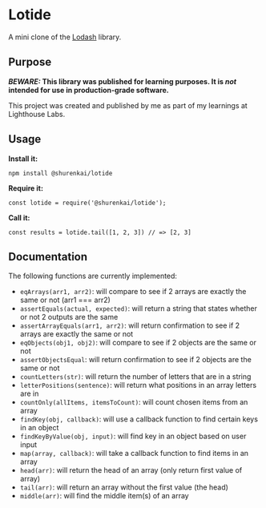 # Lotide

A mini clone of the [Lodash](https://lodash.com) library.

## Purpose

**_BEWARE:_ This library was published for learning purposes. It is _not_ intended for use in production-grade software.**

This project was created and published by me as part of my learnings at Lighthouse Labs. 

## Usage

**Install it:**

`npm install @shurenkai/lotide`

**Require it:**

`const lotide = require('@shurenkai/lotide');`

**Call it:**

`const results = lotide.tail([1, 2, 3]) // => [2, 3]`

## Documentation

The following functions are currently implemented:

* `eqArrays(arr1, arr2)`: will compare to see if 2 arrays are exactly the same or not (arr1 === arr2)
* `assertEquals(actual, expected)`: will return a string that states whether or not 2 outputs are the same
* `assertArrayEquals(arr1, arr2)`: will return confirmation to see if 2 arrays are exactly the same or not
* `eqObjects(obj1, obj2)`: will compare to see if 2 objects are the same or not
* `assertObjectsEqual`: will return confirmation to see if 2 objects are the same or not
* `countLetters(str)`: will return the number of letters that are in a string
* `letterPositions(sentence)`: will return what positions in an array letters are in
* `countOnly(allItems, itemsToCount)`: will count chosen items from an array
* `findKey(obj, callback)`: will use a callback function to find certain keys in an object
* `findKeyByValue(obj, input)`: will find key in an object based on user input
* `map(array, callback)`: will take a callback function to find items in an array
* `head(arr)`: will return the head of an array (only return first value of array)
* `tail(arr)`: will return an array without the first value (the head)
* `middle(arr)`: will find the middle item(s) of an array